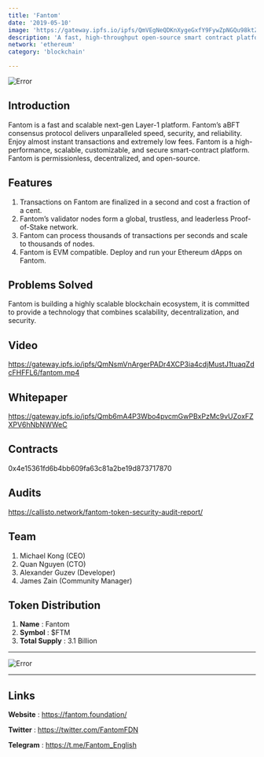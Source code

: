 ```yaml
---
title: 'Fantom'
date: '2019-05-10'
image: 'https://gateway.ipfs.io/ipfs/QmVEgNeQDKnXygeGxfY9FywZpNGQu98ktZtRJ9bToYF6g7'
description: 'A fast, high-throughput open-source smart contract platform for digital assets and dApps.'
network: 'ethereum'
category: 'blockchain'

---
```


![Error](https://gateway.ipfs.io/ipfs/QmcSdj7GeGEnVTFWrzAuj9BwS9SEB4VbzJGxfjw3vgpms1)

## Introduction

Fantom is a fast and scalable next-gen Layer-1 platform. Fantom’s aBFT consensus protocol delivers unparalleled speed, security, and reliability.
Enjoy almost instant transactions and extremely low fees. Fantom is a high-performance, scalable, customizable, and secure smart-contract platform. Fantom is permissionless, decentralized, and open-source. 


## Features

1. Transactions on Fantom are finalized in a second and cost a fraction of a cent.
2. Fantom’s validator nodes form a global, trustless, and leaderless Proof-of-Stake network.
3. Fantom can process thousands of transactions per seconds and scale to thousands of nodes.
4. Fantom is EVM compatible. Deploy and run your Ethereum dApps on Fantom.



## Problems Solved

Fantom is building a highly scalable blockchain ecosystem, it is committed to provide a technology that combines scalability, decentralization, and security.

## Video

https://gateway.ipfs.io/ipfs/QmNsmVnArgerPADr4XCP3ia4cdjMustJ1tuaqZdcFHFFL6/fantom.mp4

## Whitepaper

https://gateway.ipfs.io/ipfs/Qmb6mA4P3Wbo4pvcmGwPBxPzMc9vUZoxFZXPV6hNbNWWeC

## Contracts

0x4e15361fd6b4bb609fa63c81a2be19d873717870

## Audits

https://callisto.network/fantom-token-security-audit-report/


## Team

1. Michael Kong (CEO)
2. Quan Nguyen (CTO)
3. Alexander Guzev (Developer)
4. James Zain (Community Manager)



## Token Distribution

1. **Name** : Fantom
2. **Symbol** : $FTM
3. **Total Supply** : 3.1 Billion

---

![Error](https://gateway.ipfs.io/ipfs/QmV41Pdc8nZz5NXGmXTAywm7kvrd4XmqJW7PuHAqamCeMn)


---

## Links

**Website** : <https://fantom.foundation/>

**Twitter** : <https://twitter.com/FantomFDN>

**Telegram** : <https://t.me/Fantom_English>